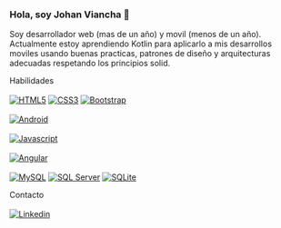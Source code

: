 ### Hola, soy Johan Viancha 👋

<!--
**JohanViancha/JohanViancha** is a ✨ _special_ ✨ repository because its `README.md` (this file) appears on your GitHub profile.

Here are some ideas to get you started:

- 🔭 I’m currently working on ...
- 🌱 I’m currently learning ...
- 👯 I’m looking to collaborate on ...
- 🤔 I’m looking for help with ...
- 💬 Ask me about ...
- 📫 How to reach me: ...
- 😄 Pronouns: ...
- ⚡ Fun fact: ...
-->

Soy desarrollador web (mas de un año) y movil (menos de un año). Actualmente estoy aprendiendo Kotlin para aplicarlo a mis desarrollos moviles usando buenas practicas, patrones de diseño y arquitecturas adecuadas respetando los principios solid.

Habilidades
</br>
</br>
[![HTML5](https://img.shields.io/badge/-gray?logo=html5&label=HTML5&logoColor=white&labelColor=orange&color=orange)]()
[![CSS3](https://img.shields.io/badge/-gray?logo=css3&label=CSS3&logoColor=white&labelColor=blue&color=blue)]()
[![Bootstrap](https://img.shields.io/badge/-gray?logo=bootstrap&label=Bootstrap&logoColor=white&labelColor=purple&color=purple)]()
</br>
</br>
[![Android](https://img.shields.io/badge/Android-Java%20y%20Kotlin-green?logo=android&label=Android)]()
</br>
</br>
[![Javascript](https://img.shields.io/badge/-gray?logo=javascript&label=Javascript&color=yellow)]()
</br>
</br>
[![Angular](https://img.shields.io/badge/-gray?logo=angular&label=Angular&logoColor=Red&labelColor=red&color=red)]()
</br>
</br>
[![MySQL](https://img.shields.io/badge/-gray?logo=mysql&label=MySQL&logoColor=white&labelColor=rgb(54%2097%20129)&color=rgb(54%2097%20129))]()
[![SQL Server](https://img.shields.io/badge/-gray?logo=microsoftsqlserver&label=SQL%20Server&logoColor=white&labelColor=rgb(192%2046%2046)&color=rgb(192%2046%2046))]()
[![SQLite](https://img.shields.io/badge/-gray?logo=sqlite&label=SQLite&logoColor=white&labelColor=rgb(1%2058%2087)&color=rgb(1%2058%2087))]()

Contacto
</br>
</br>
[![Linkedin](https://img.shields.io/badge/-gray?logo=linkedin&label=Perfil%20de%20Linkedin&logoColor=white&labelColor=rgb(10%20102%20194)&color=rgb(10%20102%20194))](https://www.linkedin.com/in/johan-ferney-viancha-abril-a95bb8177/)





